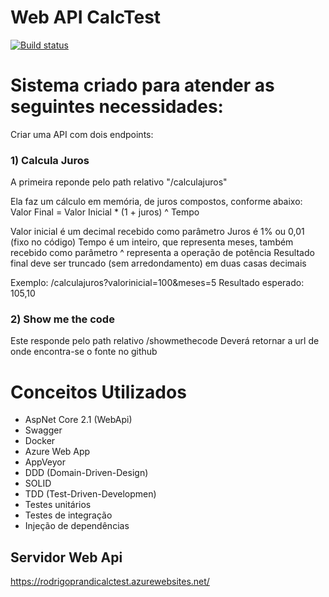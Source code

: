 # Web API CalcTest
[![Build status](https://ci.appveyor.com/api/projects/status/79x9ybsoq9be7vvw?svg=true)](https://ci.appveyor.com/project/RodrigoPrandi/calctest)

# Sistema criado para atender as seguintes necessidades:

Criar uma API com dois endpoints:

###  1) Calcula Juros
A primeira reponde pelo path relativo "/calculajuros"

Ela faz um cálculo em memória, de juros compostos, conforme abaixo:
Valor Final = Valor Inicial * (1 + juros) ^ Tempo

Valor inicial é um decimal recebido como parâmetro
Juros é 1% ou 0,01 (fixo no código)
Tempo é um inteiro, que representa meses, também recebido como parâmetro
^ representa a operação de potência
Resultado final deve ser truncado (sem arredondamento) em duas casas decimais

Exemplo: /calculajuros?valorinicial=100&meses=5
Resultado esperado: 105,10

### 2) Show me the code
Este responde pelo path relativo /showmethecode
Deverá retornar a url de onde encontra-se o fonte no github


# Conceitos Utilizados

* AspNet Core 2.1 (WebApi)
* Swagger
* Docker
* Azure Web App
* AppVeyor
* DDD (Domain-Driven-Design)
* SOLID
* TDD (Test-Driven-Developmen)
* Testes unitários
* Testes de integração
* Injeção de dependências

## Servidor Web Api

https://rodrigoprandicalctest.azurewebsites.net/
